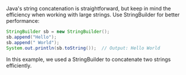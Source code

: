 Java's string concatenation is straightforward, but keep in mind the efficiency when working with large strings. Use
StringBuilder for better performance:

```java
StringBuilder sb = new StringBuilder();
sb.append("Hello");
sb.append(" World");
System.out.println(sb.toString());  // Output: Hello World
```

In this example, we used a StringBuilder to concatenate two strings efficiently. 
